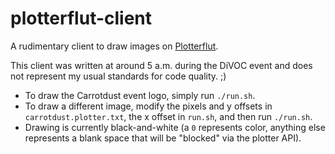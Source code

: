 plotterflut-client
==================

A rudimentary client to draw images on
[Plotterflut](https://team-tfm.com/plotterflut/).

This client was written at around 5 a.m. during the DiVOC event and does not
represent my usual standards for code quality. ;)

- To draw the Carrotdust event logo, simply run `./run.sh`.
- To draw a different image, modify the pixels and y offsets in
  `carrotdust.plotter.txt`, the x offset in `run.sh`, and then run `./run.sh`.
- Drawing is currently black-and-white (a `0` represents color, anything else
  represents a blank space that will be "blocked" via the plotter API).
